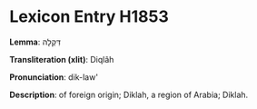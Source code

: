 # Lexicon Entry H1853

**Lemma**: דִּקְלָה

**Transliteration (xlit)**: Diqlâh

**Pronunciation**: dik-law'

**Description**:
of foreign origin; Diklah, a region of Arabia; Diklah.
